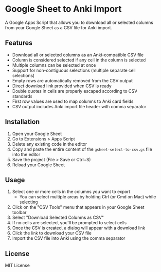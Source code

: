 # Google Sheet to Anki Import

A Google Apps Script that allows you to download all or selected columns from your Google Sheet as a CSV file for Anki import.

## Features

- Download all or selected columns as an Anki-compatible CSV file
- Column is considered selected if any cell in the column is selected
- Multiple columns can be selected at once
- Support for non-contiguous selections (multiple separate cell selections)
- Empty rows are automatically removed from the CSV output
- Direct download link provided when CSV is ready
- Double quotes in cells are properly escaped according to CSV standards
- First row values are used to map columns to Anki card fields
- CSV output includes Anki import file header with comma separator

## Installation

1. Open your Google Sheet
2. Go to Extensions > Apps Script
3. Delete any existing code in the editor
4. Copy and paste the entire content of the `gsheet-select-to-csv.gs` file into the editor
5. Save the project (File > Save or Ctrl+S)
6. Reload your Google Sheet

## Usage

1. Select one or more cells in the columns you want to export
   - You can select multiple areas by holding Ctrl (or Cmd on Mac) while selecting
2. Click on the "CSV Tools" menu that appears in your Google Sheet toolbar
3. Select "Download Selected Columns as CSV"
4. If no cells are selected, you'll be prompted to select cells
5. Once the CSV is created, a dialog will appear with a download link
6. Click the link to download your CSV file
7. Import the CSV file into Anki using the comma separator

## License

MIT License 
